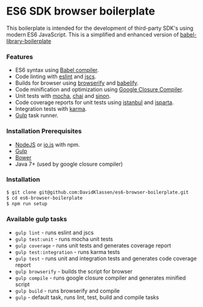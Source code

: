 # ES6 SDK browser boilerplate

This boilerplate is intended for the development of third-party SDK's using modern ES6 JavaScript. 
This is a simplified and enhanced version of [babel-library-boilerplate](https://github.com/babel/babel-library-boilerplate)

### Features
* ES6 syntax using [Babel compiler](https://babeljs.io/).
* Code linting with [eslint](http://eslint.org/) and [jscs](http://jscs.info/).
* Builds for browser using [browserify](http://browserify.org/) and [babelify](https://github.com/babel/babelify).
* Code minification and optimization using [Google Closure Compiler](https://developers.google.com/closure/compiler/).
* Unit tests with [mocha](http://mochajs.org/), [chai](http://chaijs.com/) and [sinon](http://sinonjs.org/).
* Code coverage reports for unit tests using [istanbul](https://github.com/gotwarlost/istanbul) and [isparta](https://github.com/douglasduteil/isparta).
* Integration tests with [karma](https://github.com/karma-runner/karma).
* [Gulp](http://gulpjs.com/) task runner.

### Installation Prerequisites
* [NodeJS](https://nodejs.org/download/) or [io.js](https://iojs.org/en/index.html) with npm.
* [Gulp](https://github.com/gulpjs/gulp/blob/master/docs/getting-started.md)
* [Bower](http://bower.io/)
* Java 7+ (used by google closure compiler)

### Installation
```bash
$ git clone git@github.com:DavidKlassen/es6-browser-boilerplate.git
$ cd es6-browser-boilerplate
$ npm run setup
```

### Available gulp tasks
* `gulp lint` - runs eslint and jscs
* `gulp test:unit` - runs mocha unit tests
* `gulp coverage` - runs unit tests and generates coverage report
* `gulp test:integration` - runs karma tests
* `gulp test` - runs unit and integration tests and generates code coverage report
* `gulp browserify` - builds the script for browser
* `gulp compile` - runs google closure compiler and generates minified script
* `gulp build` - runs browserify and compile
* `gulp` - default task, runs lint, test, build and compile tasks
